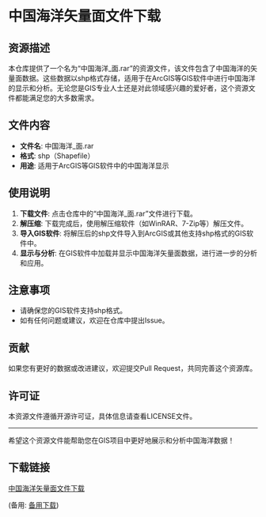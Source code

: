 # 中国海洋矢量面文件下载

## 资源描述

本仓库提供了一个名为“中国海洋_面.rar”的资源文件，该文件包含了中国海洋的矢量面数据。这些数据以shp格式存储，适用于在ArcGIS等GIS软件中进行中国海洋的显示和分析。无论您是GIS专业人士还是对此领域感兴趣的爱好者，这个资源文件都能满足您的大多数需求。

## 文件内容

- **文件名**: 中国海洋_面.rar
- **格式**: shp（Shapefile）
- **用途**: 适用于ArcGIS等GIS软件中的中国海洋显示

## 使用说明

1. **下载文件**: 点击仓库中的“中国海洋_面.rar”文件进行下载。
2. **解压缩**: 下载完成后，使用解压缩软件（如WinRAR、7-Zip等）解压文件。
3. **导入GIS软件**: 将解压后的shp文件导入到ArcGIS或其他支持shp格式的GIS软件中。
4. **显示与分析**: 在GIS软件中加载并显示中国海洋矢量面数据，进行进一步的分析和应用。

## 注意事项

- 请确保您的GIS软件支持shp格式。
- 如有任何问题或建议，欢迎在仓库中提出Issue。

## 贡献

如果您有更好的数据或改进建议，欢迎提交Pull Request，共同完善这个资源库。

## 许可证

本资源文件遵循开源许可证，具体信息请查看LICENSE文件。

---

希望这个资源文件能帮助您在GIS项目中更好地展示和分析中国海洋数据！

## 下载链接
[中国海洋矢量面文件下载](https://pan.quark.cn/s/581838240b21) 

(备用: [备用下载](https://pan.baidu.com/s/1zMGvbZJjnudPRnTfQa5Kbg?pwd=1234))
